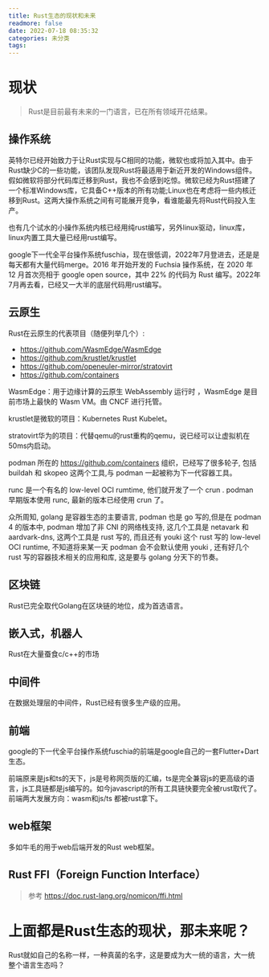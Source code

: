 ```yaml
---
title: Rust生态的现状和未来
readmore: false
date: 2022-07-18 08:35:32
categories: 未分类
tags:
---
```



# 现状

> Rust是目前最有未来的一门语言，已在所有领域开花结果。

## 操作系统
英特尔已经开始致力于让Rust实现与C相同的功能，微软也或将加入其中。由于Rust缺少C的一些功能，该团队发现Rust将最适用于新近开发的Windows组件。假如微软将部分代码库迁移到Rust，我也不会感到吃惊。微软已经为Rust搭建了一个标准Windows库，它具备C++版本的所有功能;Linux也在考虑将一些内核迁移到Rust。这两大操作系统之间有可能展开竞争，看谁能最先将Rust代码投入生产。

也有几个试水的小操作系统内核已经用纯rust编写，另外linux驱动，linux库，linux内置工具大量已经用rust编写。

google下一代全平台操作系统fuschia，现在很低调，2022年7月登进去，还是是每天都有大量代码merge。2016 年开始开发的 Fuchsia 操作系统，在 2020 年 12 月首次亮相于 google open source，其中 22% 的代码为 Rust 编写。2022年7月再去看，已经又一大半的底层代码用rust编写。

## 云原生
Rust在云原生的代表项目（随便列举几个）:
* https://github.com/WasmEdge/WasmEdge
* https://github.com/krustlet/krustlet
* https://github.com/openeuler-mirror/stratovirt
* https://github.com/containers

WasmEdge：用于边缘计算的云原生 WebAssembly 运行时 ，WasmEdge 是目前市场上最快的 Wasm VM。由 CNCF 进行托管。

krustlet是微软的项目：Kubernetes Rust Kubelet。

stratovirt华为的项目：代替qemu的rust重构的qemu，说已经可以让虚拟机在50ms内启动。

podman 所在的 https://github.com/containers 组织，已经写了很多轮子, 包括 buildah 和 skopeo 这两个工具,与 podman 一起被称为下一代容器工具。

runc 是一个有名的 low-level OCI rumtime, 他们就开发了一个 crun . podman 早期版本使用 runc, 最新的版本已经使用 crun 了。

众所周知, golang 是容器生态的主要语言, podman 也是 go 写的,但是在 podman 4 的版本中, podman 增加了非 CNI 的网络栈支持, 这几个工具是 netavark 和 aardvark-dns, 这两个工具是 rust 写的, 而且还有 youki 这个 rust 写的 low-level OCI runtime, 不知道将来某一天 podman 会不会默认使用 youki , 还有好几个 rust 写的容器技术相关的应用和库, 这是要与 golang 分天下的节奏。

## 区块链
Rust已完全取代Golang在区块链的地位，成为首选语言。

## 嵌入式，机器人
Rust在大量蚕食c/c++的市场

## 中间件
在数据处理层的中间件，Rust已经有很多生产级的应用。

## 前端
google的下一代全平台操作系统fuschia的前端是google自己的一套Flutter+Dart生态。

前端原来是js和ts的天下，js是号称网页版的汇编，ts是完全兼容js的更高级的语言，js工具链都是js编写的。如今javascript的所有工具链快要完全被rust取代了。前端两大发展方向：wasm和js/ts  都被rust拿下。

## web框架
多如牛毛的用于web后端开发的Rust web框架。

## Rust FFI（Foreign Function Interface）
> 参考 https://doc.rust-lang.org/nomicon/ffi.html

# 上面都是Rust生态的现状，那未来呢？

Rust就如自己的名称一样，一种真菌的名字，这是要成为大一统的语言，大一统整个语言生态吗？